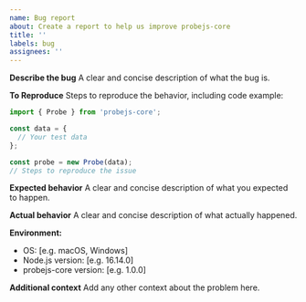 ```yaml
---
name: Bug report
about: Create a report to help us improve probejs-core
title: ''
labels: bug
assignees: ''
---
```


**Describe the bug**
A clear and concise description of what the bug is.

**To Reproduce**
Steps to reproduce the behavior, including code example:

```typescript
import { Probe } from 'probejs-core';

const data = {
  // Your test data
};

const probe = new Probe(data);
// Steps to reproduce the issue
```

**Expected behavior**
A clear and concise description of what you expected to happen.

**Actual behavior**
A clear and concise description of what actually happened.

**Environment:**
 - OS: [e.g. macOS, Windows]
 - Node.js version: [e.g. 16.14.0]
 - probejs-core version: [e.g. 1.0.0]

**Additional context**
Add any other context about the problem here.
